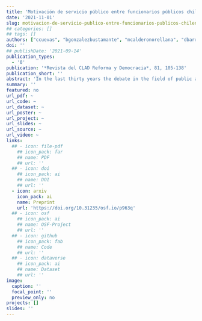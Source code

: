 ```yaml
---
title: 'Motivación de servicio público entre funcionarios públicos chilenos'
date: '2021-11-01'
slug: motivacion-de-servicio-publico-entre-funcionarios-publicos-chilenos
## categories: []
## tags: []
authors: ["ccuevas", "bgonzalezbustamante", "mcalderonorellana", "dbarria"]
doi: ''
## publishDate: '2021-09-14'
publication_types:
  - '0'
publication: '*Revista del CLAD Reforma y Democracia*, 81, 105-138'
publication_short: ''
abstract: 'In the last thirty years the debate in the field of public administration in Latin America has focused on how to introduce reforms in the public sector inspired by the New Public Management. Indeed, most public administrations have focused almost exclusively on introducing such type of reforms, ignoring a number of alternatives that have emerged in the academic debate. One of these alternatives is the public service motivation approach that analyzes how certain intrinsic factors, directly associated with the notion of public service, motivate the behavior of civil servants. This article aims to foster a Latin American debate on how to design and implement human resource policies based on the theory of public service motivation. Based on a non-probabilistic sample with 172 responses, this work identifies a number of public service motivation factors among Chilean civil servants. The findings show that attraction to public policies, commitment to the general interest, and compassion are as powerful factors as love for money. At the same time, the results show that self-sacrifice does not motivate Chilean civil servants. Based on these findings, a discussion on public service motivation as a useful approach for redesigning human resources policies is presented.'
summary: ''
featured: no
url_pdf: ~
url_code: ~
url_dataset: ~
url_poster: ~
url_project: ~
url_slides: ~
url_source: ~
url_video: ~
links:
  ## - icon: file-pdf
    ## icon_pack: far
    ## name: PDF
    ## url: ''
  ## - icon: doi
    ## icon_pack: ai
    ## name: DOI
    ## url: ''
  - icon: arxiv
    icon_pack: ai
    name: Preprint
    url: 'https://doi.org/10.31235/osf.io/p963q'
  ## - icon: osf
    ## icon_pack: ai
    ## name: OSF-Project
    ## url: ''
  ## - icon: github
    ## icon_pack: fab
    ## name: Code
    ## url: ''
  ## - icon: dataverse
    ## icon_pack: ai
    ## name: Dataset
    ## url: ''
image:
  caption: ''
  focal_point: ''
  preview_only: no
projects: []
slides: ''
---
```

